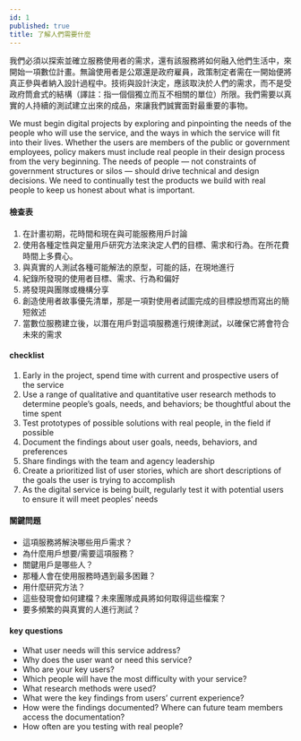 ```yaml
---
id: 1
published: true
title: 了解人們需要什麼
---
```


我們必須以探索並確立服務使用者的需求，還有該服務將如何融入他們生活中，來開始一項數位計畫。無論使用者是公眾還是政府雇員，政策制定者需在一開始便將真正參與者納入設計過程中。技術與設計決定，應該取決於人們的需求，而不是受政府筒倉式的結構（譯註：指一個個獨立而互不相關的單位）所限。我們需要以真實的人持續的測試建立出來的成品，來讓我們誠實面對最重要的事物。

We must begin digital projects by exploring and pinpointing the needs of the people who will use the service, and the ways in which the service will fit into their lives. Whether the users are members of the public or government employees, policy makers must include real people in their design process from the very beginning. The needs of people — not constraints of government structures or silos — should drive technical and design decisions. We need to continually test the products we build with real people to keep us honest about what is important.

#### 檢查表
1. 在計畫初期，花時間和現在與可能服務用戶討論
2. 使用各種定性與定量用戶研究方法來決定人們的目標、需求和行為。在所花費時間上多費心。
3. 與真實的人測試各種可能解法的原型，可能的話，在現地進行
4. 紀錄所發現的使用者目標、需求、行為和偏好
5. 將發現與團隊或機構分享
6. 創造使用者故事優先清單，那是一項對使用者試圖完成的目標設想而寫出的簡短敘述
7. 當數位服務建立後，以潛在用戶對這項服務進行規律測試，以確保它將會符合未來的需求

#### checklist
1. Early in the project, spend time with current and prospective users of the service
2. Use a range of qualitative and quantitative user research methods to determine people’s goals, needs, and behaviors; be thoughtful about the time spent
3. Test prototypes of possible solutions with real people, in the field if possible
4. Document the findings about user goals, needs, behaviors, and preferences
5. Share findings with the team and agency leadership
6. Create a prioritized list of user stories, which are short descriptions of the goals the user is trying to accomplish
7. As the digital service is being built, regularly test it with potential users to ensure it will meet peoples’ needs

#### 關鍵問題
- 這項服務將解決哪些用戶需求？
- 為什麼用戶想要/需要這項服務？
- 關鍵用戶是哪些人？
- 那種人會在使用服務時遇到最多困難？
- 用什麼研究方法？
- 這些發現會如何建檔？未來團隊成員將如何取得這些檔案？
- 要多頻繁的與真實的人進行測試？

#### key questions
- What user needs will this service address?
- Why does the user want or need this service?
- Who are your key users?
- Which people will have the most difficulty with your service?
- What research methods were used?
- What were the key findings from users’ current experience?
- How were the findings documented? Where can future team members access the documentation?
- How often are you testing with real people?